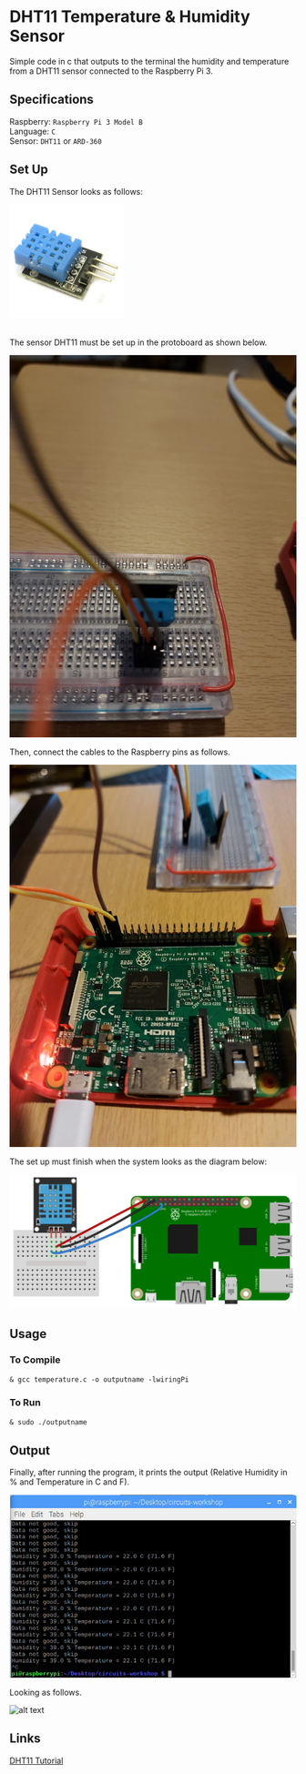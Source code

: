 # DHT11 Temperature & Humidity Sensor

Simple code in c that outputs to the terminal the humidity and temperature from a DHT11 sensor connected to the Raspberry Pi 3. <br />

## Specifications

Raspberry: `Raspberry Pi 3 Model B` <br />
Language: `C`<br />
Sensor: `DHT11` or `ARD-360` <br />

## Set Up

The DHT11 Sensor looks as follows: <br />

<div>
<img src="https://github.com/the-other-mariana/circuits-workshop/blob/master/session04/images/DHT11.jpg" height="200"/>
</div>
<br />

The sensor DHT11 must be set up in the protoboard as shown below. <br />

![alt text](https://github.com/the-other-mariana/circuits-workshop/blob/master/session04/images/dht11-setup.jpg?raw=true) <br />

Then, connect the cables to the Raspberry pins as follows. <br />

![alt text](https://github.com/the-other-mariana/circuits-workshop/blob/master/session04/images/rasp-setup.jpg?raw=true) <br />

The set up must finish when the system looks as the diagram below: <br />

![alt text](https://github.com/the-other-mariana/circuits-workshop/blob/master/session04/images/rasp-diagram.png?raw=true) <br />

## Usage

### To Compile

```
& gcc temperature.c -o outputname -lwiringPi
```

### To Run

```
& sudo ./outputname 
```

## Output

Finally, after running the program, it prints the output (Relative Humidity in % and Temperature in C and F). <br />

![alt text](https://github.com/the-other-mariana/circuits-workshop/blob/master/session04/images/output-cmd.png?raw=true) <br />

Looking as follows. <br />

![alt text](https://github.com/the-other-mariana/circuits-workshop/blob/master/session04/images/temp-gif.gif) <br />

## Links

[DHT11 Tutorial](https://www.circuitbasics.com/how-to-set-up-the-dht11-humidity-sensor-on-the-raspberry-pi/) <br />